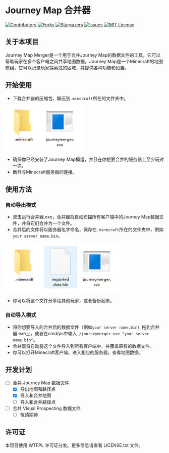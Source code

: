 # Journey Map 合并器

[![Contributors][contributors-shield]][contributors-url]
[![Forks][forks-shield]][forks-url]
[![Stargazers][stars-shield]][stars-url]
[![Issues][issues-shield]][issues-url]
[![MIT License][license-shield]][license-url]

## 关于本项目

Journey Map Merger是一个用于合并Journey Map的数据文件的工具，它可以帮助玩家在多个客户端之间共享地图数据。Journey Map是一个Minecraft的地图模组，它可以记录玩家探索过的区域，并提供各种功能和设置。

## 开始使用

- 下载合并器的压缩包，解压到`.minecraft`所在的文件夹中。

![install-screenshot]

- 确保你已经安装了Journey Map模组，并且在你想要合并的服务器上至少玩过一次。
- 断开与Minecraft服务器的连接。

## 使用方法

### 自动导出模式

- 双击运行合并器.exe，合并器将自动扫描所有客户端中的Journey Map数据文件，并将它们合并为一个文件。
- 合并后的文件将以服务器名字命名，保存在`.minecraft`所在的文件夹中，例如`your server name.bin`。

![exported-screenshot]

- 你可以将这个文件分享给其他玩家，或者备份起来。

### 自动导入模式

- 将你想要导入的合并后的数据文件（例如`your server name.bin`）拖到合并器.exe上，或者在cmd/ps中输入`./journeymerger.exe "your server name.bin"`。
- 合并器将自动将这个文件导入到所有客户端中，并覆盖原有的数据文件。
- 你可以打开Minecraft客户端，进入相应的服务器，查看地图数据。

## 开发计划

- [ ] 合并 Journey Map 数据文件
  - [x] 导出地图和路径点
  - [x] 导入和合并地图
  - [ ] 导入和合并路径点
- [ ] 合并 Visual Prospecting 数据文件
  - [ ] 敬请期待

## 许可证

本项目使用 WTFPL 许可证分发。更多信息请查看 LICENSE.txt 文件。

[contributors-shield]: https://img.shields.io/github/contributors/YaoerWu/journeymerger.svg?style=for-the-badge
[contributors-url]: https://github.com/YaoerWu/journeymerger/graphs/contributors
[forks-shield]: https://img.shields.io/github/forks/YaoerWu/journeymerger.svg?style=for-the-badge
[forks-url]: https://github.com/YaoerWu/journeymerger/network/members
[stars-shield]: https://img.shields.io/github/stars/YaoerWu/journeymerger.svg?style=for-the-badge
[stars-url]: https://github.com/YaoerWu/journeymerger/stargazers
[issues-shield]: https://img.shields.io/github/issues/YaoerWu/journeymerger.svg?style=for-the-badge
[issues-url]: https://github.com/YaoerWu/journeymerger/issues
[license-shield]: https://img.shields.io/github/license/YaoerWu/journeymerger.svg?style=for-the-badge
[license-url]: https://github.com/YaoerWu/journeymerger/blob/main/LICENSE.txt
[install-screenshot]: images/install_screenshot.png
[exported-screenshot]: images/exported_screenshot.png
